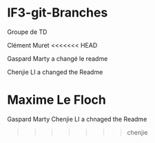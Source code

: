 # IF3-git-Branches
Groupe de TD

Clément Muret
<<<<<<< HEAD


Gaspard Marty a changé le readme


Chenjie LI a changed the Readme 

Maxime Le Floch
=======
Gaspard Marty
Chenjie LI a chnaged the Readme   
>>>>>>> chenjie
